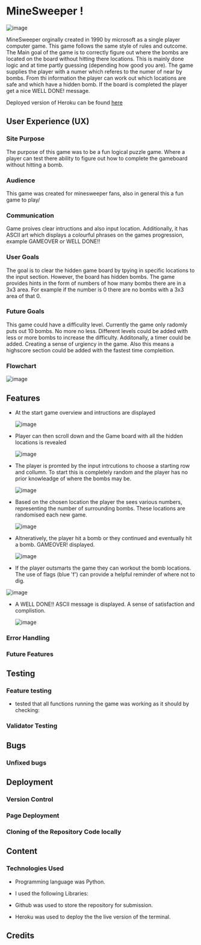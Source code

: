 # MineSweeper !

![image](https://github.com/user-attachments/assets/28300b09-9fc9-4cfd-8a41-2bc68db6de54)

MineSweeper orginally created in 1990 by microsoft as a single player computer game. This game follows the same style of rules and outcome. The Main goal of the game is to correctly figure out where the bombs are located on the board without hitting there locations. This is mainly done logic and at time partly guessing (depending how good you are). The game supplies the player with a numer which referes to the numer of near by bombs. From thi information the player can work out which locations are safe and which have a hidden bomb. If the board is completed the player get a nice WELL DONE! message.

Deployed version of Heroku can be found [here](https://minesweeper-python-56b9c81700d5.herokuapp.com/)


## User Experience (UX)

### Site Purpose
The purpose of this game was to be a fun logical puzzle game. Where a player can test there ability to figure out how to complete the gameboard without hitting a bomb.

### Audience
This game was created for minesweeper fans, also in general this a fun game to play/

### Communication
Game proives clear intructions and also input location. Additionally, it has ASCII art which displays a colourful phrases on the games progression, example GAMEOVER or WELL DONE!!

### User Goals
The goal is to clear the hidden game board by tpying in specific locations to the input section. However, the board has hidden bombs. The game provides hints in the form of numbers of how many bombs there are in a 3x3 area. For example if the number is 0 there are no bombs with a 3x3 area of that 0.

### Future Goals
This game could have a difficulity level. Currently the game only radomly puts out 10 bombs. No more no less. Different levels could be added with less or more bombs to increase the difficulty. 
Additonally, a timer could be added. Creating a sense of urgiency in the game. Also this means a highscore section could be added with the fastest time compleition.


### Flowchart
![image](https://github.com/user-attachments/assets/376a09af-c368-44bf-8f3a-81bcadd92daa)



## Features
- At the start game overview and intructions are displayed
  
  ![image](https://github.com/user-attachments/assets/7a9e4dd1-207d-4d48-a878-65da3705a3e7)

- Player can then scroll down and the Game board with all the hidden locations is revealed
  
  ![image](https://github.com/user-attachments/assets/1fac627d-7399-45e0-8d92-c2dd2f7c77f0)

- The player is promted by the input intrcutions to choose a starting row and collumn. To start this is completely random and the player has no prior knowleadge of where the bombs may be.
  
  ![image](https://github.com/user-attachments/assets/2f4da074-fe21-4c07-b40f-100e69175642)

- Based on the chosen location the player the sees various numbers, representing the number of surrounding bombs. These locations are randomised each new game.
  
  ![image](https://github.com/user-attachments/assets/1e6478dd-b12d-4b8e-811b-5e73324ba89e)

- Altneratively, the player hit a bomb or they continued and eventually hit a bomb. GAMEOVER! displayed.
  
  ![image](https://github.com/user-attachments/assets/c42f6919-b1b7-42bd-80b3-1b8ceadecf90)

- If the player outsmarts the game they can workout the bomb locations. The use of flags (blue 'f') can provide a helpful reminder of where not to dig. 

![image](https://github.com/user-attachments/assets/eaf5fb3a-e373-42ea-844c-9d5d7664aae0)

- A WELL DONE!! ASCII message is displayed. A sense of satisfaction and complistion.

  ![image](https://github.com/user-attachments/assets/62d368e0-c5bc-44e5-82b4-af6947766955)




### Error Handling



### Future Features



## Testing





### Feature testing
-   tested that all functions running the game was working as it should by checking:




### Validator Testing




## Bugs




### Unfixed bugs



## Deployment

### Version Control
 

### Page Deployment


### Cloning of the Repository Code locally



## Content

### Technologies Used

-   Programming language was Python.

-   I used the following Libraries:

-   Github was used to store the repository for submission.

-   Heroku was used to deploy the the live version of the terminal.

 

## Credits

